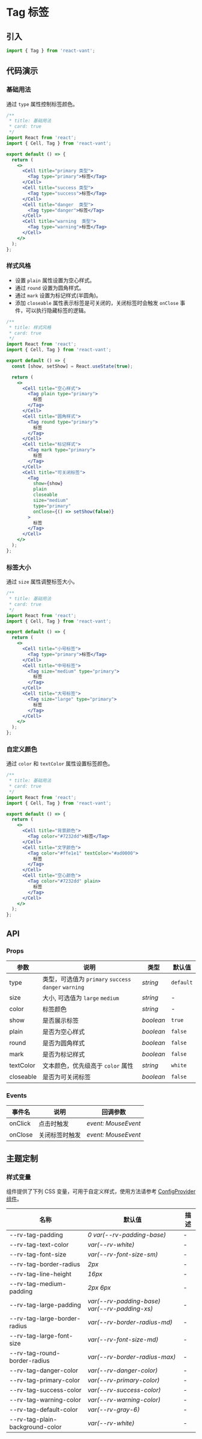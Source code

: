 # Tag 标签

## 引入

```js
import { Tag } from 'react-vant';
```

## 代码演示

### 基础用法

通过 `type` 属性控制标签颜色。

```jsx
/**
 * title: 基础用法
 * card: true
 */
import React from 'react';
import { Cell, Tag } from 'react-vant';

export default () => {
  return (
    <>
      <Cell title="primary 类型">
        <Tag type="primary">标签</Tag>
      </Cell>
      <Cell title="success 类型">
        <Tag type="success">标签</Tag>
      </Cell>
      <Cell title="danger  类型">
        <Tag type="danger">标签</Tag>
      </Cell>
      <Cell title="warning  类型">
        <Tag type="warning">标签</Tag>
      </Cell>
    </>
  );
};
```

### 样式风格

- 设置 `plain` 属性设置为空心样式。
- 通过 `round` 设置为圆角样式。
- 通过 `mark` 设置为标记样式(半圆角)。
- 添加 `closeable` 属性表示标签是可关闭的，关闭标签时会触发 `onClose` 事件，可以执行隐藏标签的逻辑。

```jsx
/**
 * title: 样式风格
 * card: true
 */
import React from 'react';
import { Cell, Tag } from 'react-vant';

export default () => {
  const [show, setShow] = React.useState(true);

  return (
    <>
      <Cell title="空心样式">
        <Tag plain type="primary">
          标签
        </Tag>
      </Cell>
      <Cell title="圆角样式">
        <Tag round type="primary">
          标签
        </Tag>
      </Cell>
      <Cell title="标记样式">
        <Tag mark type="primary">
          标签
        </Tag>
      </Cell>
      <Cell title="可关闭标签">
        <Tag
          show={show}
          plain
          closeable
          size="medium"
          type="primary"
          onClose={() => setShow(false)}
        >
          标签
        </Tag>
      </Cell>
    </>
  );
};
```

### 标签大小

通过 `size` 属性调整标签大小。

```jsx
/**
 * title: 基础用法
 * card: true
 */
import React from 'react';
import { Cell, Tag } from 'react-vant';

export default () => {
  return (
    <>
      <Cell title="小号标签">
        <Tag type="primary">标签</Tag>
      </Cell>
      <Cell title="中号标签">
        <Tag size="medium" type="primary">
          标签
        </Tag>
      </Cell>
      <Cell title="大号标签">
        <Tag size="large" type="primary">
          标签
        </Tag>
      </Cell>
    </>
  );
};
```

### 自定义颜色

通过 `color` 和 `textColor` 属性设置标签颜色。

```jsx
/**
 * title: 基础用法
 * card: true
 */
import React from 'react';
import { Cell, Tag } from 'react-vant';

export default () => {
  return (
    <>
      <Cell title="背景颜色">
        <Tag color="#7232dd">标签</Tag>
      </Cell>
      <Cell title="文字颜色">
        <Tag color="#ffe1e1" textColor="#ad0000">
          标签
        </Tag>
      </Cell>
      <Cell title="空心颜色">
        <Tag color="#7232dd" plain>
          标签
        </Tag>
      </Cell>
    </>
  );
};
```

## API

### Props

| 参数 | 说明 | 类型 | 默认值 |
| --- | --- | --- | --- |
| type | 类型，可选值为 `primary` `success` `danger` `warning` | _string_ | `default` |
| size | 大小, 可选值为 `large` `medium` | _string_ | - |
| color | 标签颜色 | _string_ | - |
| show | 是否展示标签 | _boolean_ | `true` |
| plain | 是否为空心样式 | _boolean_ | `false` |
| round | 是否为圆角样式 | _boolean_ | `false` |
| mark | 是否为标记样式 | _boolean_ | `false` |
| textColor | 文本颜色，优先级高于 `color` 属性 | _string_ | `white` |
| closeable | 是否为可关闭标签 | _boolean_ | `false` |

### Events

| 事件名  | 说明           | 回调参数            |
| ------- | -------------- | ------------------- |
| onClick | 点击时触发     | _event: MouseEvent_ |
| onClose | 关闭标签时触发 | _event: MouseEvent_ |

## 主题定制

### 样式变量

组件提供了下列 CSS 变量，可用于自定义样式，使用方法请参考 [ConfigProvider 组件](/components/config-provider)。

| 名称 | 默认值 | 描述 |
| --- | --- | --- |
| --rv-tag-padding | _0 var(--rv-padding-base)_ | - |
| --rv-tag-text-color | _var(--rv-white)_ | - |
| --rv-tag-font-size | _var(--rv-font-size-sm)_ | - |
| --rv-tag-border-radius | _2px_ | - |
| --rv-tag-line-height | _16px_ | - |
| --rv-tag-medium-padding | _2px 6px_ | - |
| --rv-tag-large-padding | _var(--rv-padding-base) var(--rv-padding-xs)_ | - |
| --rv-tag-large-border-radius | _var(--rv-border-radius-md)_ | - |
| --rv-tag-large-font-size | _var(--rv-font-size-md)_ | - |
| --rv-tag-round-border-radius | _var(--rv-border-radius-max)_ | - |
| --rv-tag-danger-color | _var(--rv-danger-color)_ | - |
| --rv-tag-primary-color | _var(--rv-primary-color)_ | - |
| --rv-tag-success-color | _var(--rv-success-color)_ | - |
| --rv-tag-warning-color | _var(--rv-warning-color)_ | - |
| --rv-tag-default-color | _var(--rv-gray-6)_ | - |
| --rv-tag-plain-background-color | _var(--rv-white)_ | - |
